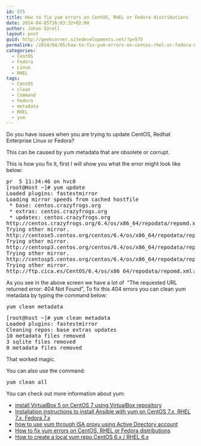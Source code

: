 ```yaml
---
id: 575
title: How to fix yum errors on CentOS, RHEL or Fedora distributions
date: 2014-04-05T16:03:32+02:00
author: Johan Sörell
layout: post
guid: http://geekcorner.sitedevelopments.net/?p=575
permalink: /2014/04/05/how-to-fix-yum-errors-on-centos-rhel-or-fedora-distributions/
categories:
  - CentOS
  - Fedora
  - Linux
  - RHEL
tags:
  - CentOS
  - clean
  - Command
  - Fedora
  - metadata
  - RHEL
  - yum
---
```

Do you have issues when you are trying to update CentOS, Redhat Enterprise Linux or Fedora?

This can be caused by yum metadata that are obsolete or corrupt.

This is how you fix it, first I will show you what the error might look like below:

<pre class="lang:default decode:true" title="yum update error:">pr  5 11:34:46 on hvc0
[root@Host ~]# yum update
Loaded plugins: fastestmirror
Loading mirror speeds from cached hostfile
 * base: centos.crazyfrogs.org
 * extras: centos.crazyfrogs.org
 * updates: centos.crazyfrogs.org
http://centos.crazyfrogs.org/6.4/os/x86_64/repodata/repomd.xml: [Errno 14] PYCURL ERROR 22 - "The requested URL returned error: 404 Not Found"
Trying other mirror.
http://centose5.centos.org/centos/6.4/os/x86_64/repodata/repomd.xml: [Errno 14] PYCURL ERROR 22 - "The requested URL returned error: 404 Not Found"
Trying other mirror.
http://centosp3.centos.org/centos/6.4/os/x86_64/repodata/repomd.xml: [Errno 14] PYCURL ERROR 22 - "The requested URL returned error: 404 Not Found"
Trying other mirror.
http://centosp5.centos.org/centos/6.4/os/x86_64/repodata/repomd.xml: [Errno 14] PYCURL ERROR 22 - "The requested URL returned error: 404 Not Found"
Trying other mirror.
http://ftp.cica.es/CentOS/6.4/os/x86_64/repodata/repomd.xml: [Errno 14] PYCURL ERROR 22 - "The requested URL returned error: 404 Not Found"</pre>

As you see in the above screen we have a lot of  &#8220;The requested URL returned error: 404 Not Found&#8221;, To fix this 404 errors you can clean yum metadata by typing the command below:

<pre class="lang:default decode:true" title="command: yum clean metadata">yum clean metadata</pre>

<pre class="lang:default decode:true" title="Outpot of yum clean metadata">[root@host ~]# yum clean metadata
Loaded plugins: fastestmirror
Cleaning repos: base extras updates
10 metadata files removed
3 sqlite files removed
0 metadata files removed</pre>

That worked magic.

You can also use the command:

<pre class="lang:default decode:true" title="Command: yum clean all">yum clean all</pre>

You can check out more information about yum:  
<ul class = "posts-by-tag-list">

<li class="posts-by-tag-item CentOS provides Repository RHEL VirtualBox yum" id="posts-by-tag-item-705">
  <a class = "posts-by-tag-item-title" href="http://geekcorner.sitedevelopments.net/2015/07/11/install-virtualbox-5-on-centos-7-using-virtualbox-repository/">install VirtualBox 5 on CentOS 7 using VirtualBox repository</a>
</li>
<li class="posts-by-tag-item 7.x CentOS EPEL Fedora IT automation Repository yum" id="posts-by-tag-item-698">
  <a class = "posts-by-tag-item-title" href="http://geekcorner.sitedevelopments.net/2015/07/11/installation-instructions-to-install-ansible-with-yum-on-centos-7-x-rhel-7-x-fedora-7-x/">Installation instructions to install Ansible with yum on CentOS 7.x, RHEL 7.x, Fedora 7.x</a>
</li>
<li class="posts-by-tag-item CentOS cntlm Command ISA Linux proxy Redhat RHEL yum" id="posts-by-tag-item-590">
  <a class = "posts-by-tag-item-title" href="http://geekcorner.sitedevelopments.net/2014/04/05/how-to-use-yum-through-isa-proxy-using-active-directory-account/">how to use yum through ISA proxy using Active Directory account</a>
</li>
<li class="posts-by-tag-item CentOS clean Command Fedora metadata RHEL yum" id="posts-by-tag-item-575">
  <a class = "posts-by-tag-item-title" href="http://geekcorner.sitedevelopments.net/2014/04/05/how-to-fix-yum-errors-on-centos-rhel-or-fedora-distributions/">How to fix yum errors on CentOS, RHEL or Fedora distributions</a>
</li>
<li class="posts-by-tag-item CentOS Junior nmap nmap version 6.40 Redhat RHEL yum" id="posts-by-tag-item-486">
  <a class = "posts-by-tag-item-title" href="http://geekcorner.sitedevelopments.net/2014/03/13/how-to-create-a-local-yum-repo-centos-6-x-rhel-6-x/">How to create a local yum repo CentOS 6.x / RHEL 6.x</a>
</li></ul>